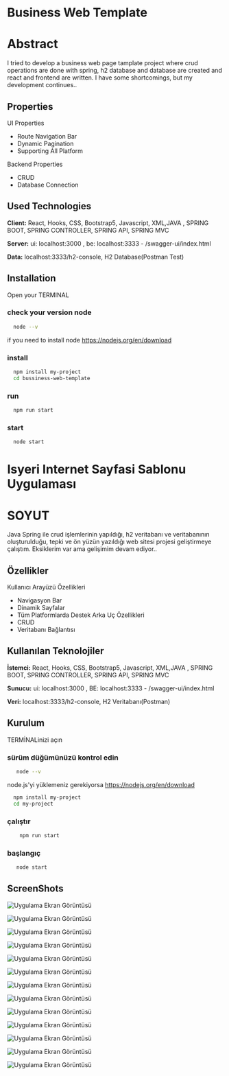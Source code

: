 
# Business Web Template

# Abstract

I tried to develop a business web page tamplate project where crud operations are done with spring, h2 database and database are created and react and frontend are written. I have some shortcomings, but my development continues..



## Properties

UI Properties

- Route Navigation Bar
- Dynamic Pagination 
- Supporting All Platform

Backend Properties

- CRUD
- Database Connection



  
## Used Technologies

**Client:** React, Hooks, CSS, Bootstrap5, Javascript, XML,JAVA , SPRING BOOT, SPRING CONTROLLER, SPRING API, SPRING MVC

**Server:** ui: localhost:3000 , be: localhost:3333 - /swagger-ui/index.html

**Data:** localhost:3333/h2-console, H2 Database(Postman Test)

  
## Installation

Open your TERMINAL 

### check your version node
```bash
  node --v 
``` 
if you need to install node
https://nodejs.org/en/download
### install
```bash
  npm install my-project
  cd bussiness-web-template
```
### run
```bash
  npm run start  
```
### start
```bash
  node start 
```

#  Isyeri Internet Sayfasi Sablonu Uygulaması 

# SOYUT

Java Spring ile crud işlemlerinin yapıldığı, h2 veritabanı ve veritabanının oluşturulduğu, tepki ve ön yüzün yazıldığı web sitesi projesi geliştirmeye çalıştım. Eksiklerim var ama gelişimim devam ediyor..

## Özellikler
Kullanıcı Arayüzü Özellikleri
- Navigasyon Bar
- Dinamik Sayfalar
- Tüm Platformlarda Destek
Arka Uç Özellikleri
- CRUD
- Veritabanı Bağlantısı

## Kullanılan Teknolojiler

**İstemci:** React, Hooks, CSS, Bootstrap5, Javascript, XML,JAVA , SPRING BOOT, SPRING CONTROLLER, SPRING API, SPRING MVC

**Sunucu:** ui: localhost:3000 , BE: localhost:3333 - /swagger-ui/index.html

**Veri:**  localhost:3333/h2-console, H2 Veritabanı(Postman)
  
  
## Kurulum

TERMİNALinizi açın

### sürüm düğümünüzü kontrol edin
``` bash
   node --v
```
node.js'yi yüklemeniz gerekiyorsa
https://nodejs.org/en/download

``` bash
  npm install my-project
  cd my-project
```
### çalıştır
``` bash
    npm run start 
```
### başlangıç
``` bash
   node start
```

## ScreenShots

![Uygulama Ekran Görüntüsü](https://i.hizliresim.com/22p8iiz.png)

![Uygulama Ekran Görüntüsü](https://i.hizliresim.com/b76tu3j.png)

![Uygulama Ekran Görüntüsü](https://i.hizliresim.com/nmgwb84.png)

![Uygulama Ekran Görüntüsü](https://i.hizliresim.com/t2zwbal.png)

![Uygulama Ekran Görüntüsü](https://i.hizliresim.com/9h0ni1q.png)

![Uygulama Ekran Görüntüsü](https://i.hizliresim.com/bwkmap0.png)

![Uygulama Ekran Görüntüsü](https://i.hizliresim.com/1f2e6vp.png)

![Uygulama Ekran Görüntüsü](https://i.hizliresim.com/rs6lfi5.png)

![Uygulama Ekran Görüntüsü](https://i.hizliresim.com/ga8cpkw.png)

![Uygulama Ekran Görüntüsü](https://i.hizliresim.com/9swfhbd.png)

![Uygulama Ekran Görüntüsü](https://i.hizliresim.com/t12x60d.png)

![Uygulama Ekran Görüntüsü](https://i.hizliresim.com/tu70tvs.png)

![Uygulama Ekran Görüntüsü](https://i.hizliresim.com/t12x60d.png)




